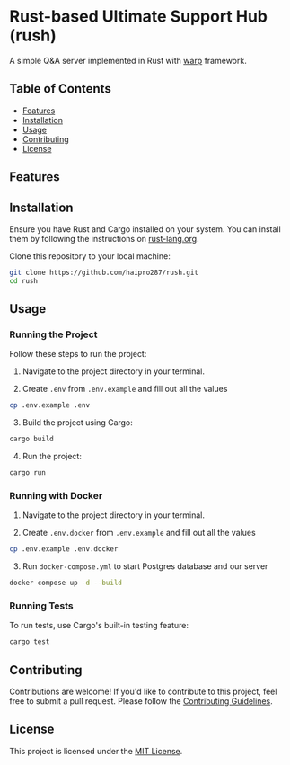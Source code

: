 # Rust-based Ultimate Support Hub (rush)

A simple Q&A server implemented in Rust with [warp](https://github.com/seanmonstar/warp) framework.

## Table of Contents

- [Features](#features)
- [Installation](#installation)
- [Usage](#usage)
- [Contributing](#contributing)
- [License](#license)

## Features


## Installation

Ensure you have Rust and Cargo installed on your system. You can install them by following the instructions on [rust-lang.org](https://www.rust-lang.org/learn/get-started).

Clone this repository to your local machine:

```sh
git clone https://github.com/haipro287/rush.git
cd rush
```

## Usage

### Running the Project

Follow these steps to run the project:

1. Navigate to the project directory in your terminal.

2. Create `.env` from `.env.example` and fill out all the values

```sh
cp .env.example .env
```

3. Build the project using Cargo:

```sh
cargo build
```

4. Run the project:

```sh
cargo run
```

### Running with Docker

1. Navigate to the project directory in your terminal.

2. Create `.env.docker` from `.env.example` and fill out all the values

```sh
cp .env.example .env.docker
```

3. Run `docker-compose.yml` to start Postgres database and our server

```sh
docker compose up -d --build
```

### Running Tests

To run tests, use Cargo's built-in testing feature:

```sh
cargo test
```

## Contributing

Contributions are welcome! If you'd like to contribute to this project, feel free to submit a pull request. Please follow the [Contributing Guidelines](CONTRIBUTING.md).

## License

This project is licensed under the [MIT License](LICENSE).